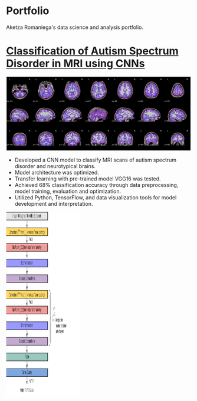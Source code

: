 # Portfolio
Aketza Romaniega's data science and analysis portfolio.

# [Classification of Autism Spectrum Disorder in MRI using CNNs](https://github.com/romaniegaa/TFM)

<img src="/images/brains.png" width="500" height="200">

* Developed a CNN model to classify MRI scans of autism spectrum disorder and neurotypical brains.
* Model architecture was optimized.
* Transfer learning with pre-trained model VGG16 was tested.
* Achieved 68% classification accuracy through data preprocessing, model training, evaluation and optimization.
* Utilized Python, TensorFlow, and data visualization tools for model development and interpretation.

<img src="/images/cnn_architecture.png" width="200" height="500">
